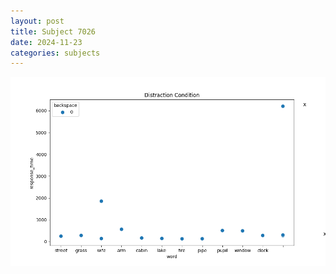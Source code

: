 ```yaml
---
layout: post
title: Subject 7026
date: 2024-11-23
categories: subjects
---
```


![](data/7026/run-11/7026_rt_acc_fuzzy_delay.png)
